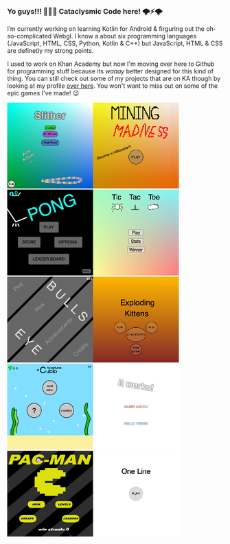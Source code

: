 ### Yo guys!!! 🤟🤯🤟 Cataclysmic Code here! 🌩️⚡️🌩️

I’m currently working on learning Kotlin for Android & firguring out the oh-so-complicated Webgl. I know a about six programming languages (JavaScript, HTML, CSS, Python, Kotlin & C++) but JavaScript, HTML & CSS are definetly my strong points.

I used to work on Khan Academy but now I'm moving over here to Github for programming stuff because its *waaay* better designed for this kind of thing. You can still check out some of my projects that are on KA though by looking at my profile [over here](https://www.khanacademy.org/profile/kaid_820167475461480890635740). You won't want to miss out on some of the epic games I've made! 😉

<img src="/Pictures/4521653036171264.png"/><img src="/Pictures/4908961241546752.png"/><img src="/Pictures/5535773902553088.png"/><img src="/Pictures/5566251653185536.png"/><img src="/Pictures/5914507004395520.png"/><img src="/Pictures/5919188334198784.png"/><img src="/Pictures/6128373961375744.png"/><img src="/Pictures/6572653087604736.png"/><img src="/Pictures/6668231023050752.png"/><img src="/Pictures/4722201892274176.png"/>



